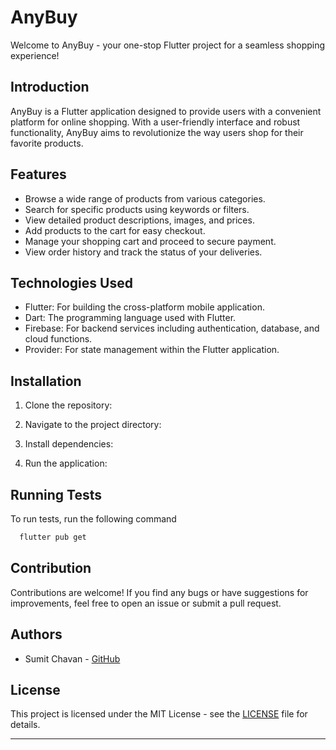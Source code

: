 # AnyBuy

Welcome to AnyBuy - your one-stop Flutter project for a seamless shopping experience!

## Introduction

AnyBuy is a Flutter application designed to provide users with a convenient platform for online shopping. With a user-friendly interface and robust functionality, AnyBuy aims to revolutionize the way users shop for their favorite products.

## Features

- Browse a wide range of products from various categories.
- Search for specific products using keywords or filters.
- View detailed product descriptions, images, and prices.
- Add products to the cart for easy checkout.
- Manage your shopping cart and proceed to secure payment.
- View order history and track the status of your deliveries.

## Technologies Used

- Flutter: For building the cross-platform mobile application.
- Dart: The programming language used with Flutter.
- Firebase: For backend services including authentication, database, and cloud functions.
- Provider: For state management within the Flutter application.

## Installation

1. Clone the repository:


2. Navigate to the project directory:


3. Install dependencies:


4. Run the application:

## Running Tests

To run tests, run the following command

```bash
  flutter pub get 
```



## Contribution

Contributions are welcome! If you find any bugs or have suggestions for improvements, feel free to open an issue or submit a pull request.

## Authors

- Sumit Chavan - [GitHub](https://github.com/sumitchavan8070)

## License

This project is licensed under the MIT License - see the [LICENSE](LICENSE) file for details.

---

